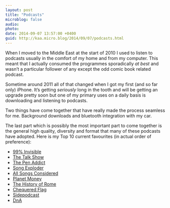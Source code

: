 ```yaml
---
layout: post
title: "Podcasts"
microblog: false
audio: 
photo: 
date: 2014-09-07 13:57:00 +0400
guid: http://kaa.micro.blog/2014/09/07/podcasts.html
---
```

<p>When I moved to the Middle East at the start of 2010 I used to listen to podcasts usually in the comfort of my home and from my computer. This meant that I actually consumed the programmes sporadically <em>at best</em> and wasn’t a particular follower of any except the odd comic book related podcast.</p>

<p>Sometime around 2011 all of that changed when I got my first (and so far only) iPhone. It’s getting <em>seriously</em> long in the tooth and will be getting an upgrade pretty soon but one of my primary uses on a daily basis is downloading and listening to podcasts.</p>

<p>Two things have come together that have really made the process seamless for me. Background downloads and bluetooth integration with my car.</p>

<p>The last part which is possibly the most important part to come together is the general high quality, diversity and format that many of these podcasts have adopted. Here is my Top 10 current favourites (in actual order of preference):</p>

- <a href="http://99pi.org">99% Invisible</a>
- <a href="http://daringfireball.net/thetalkshow/">The Talk Show</a>
- <a href="http://relay.fm/penaddict/">The Pen Addict</a>
- <a href="http://songexploder.net/">Song Exploder</a>
- <a href="http://www.npr.org/blogs/allsongs/">All Songs Considered</a>
- <a href="http://www.npr.org/blogs/money">Planet Money</a>
- <a href="http://thehistoryofrome.typepad.com/">The History of Rome</a>
- <a href="http://www.bbc.co.uk/podcasts/series/cff1">Chequered Flag</a>
- <a href="https://sidepodcast.com/">Sidepodcast</a>
- <a href="http://blogs.kcrw.com/dna/">DnA</a>

